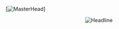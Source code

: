 [![MasterHead](https://i.pinimg.com/originals/77/ca/a3/77caa32884d735d439ade45ba37feaf2.gif)]
 <!----Tag line------>
<div align=center>
        <img src="https://readme-typing-svg.herokuapp.com?color=%236FDA44&size=32&center=true&vCenter=true&width=600&height=50&lines=Data-Scientist;Computer+Science+Student;Open-Source+Enthusiast" alt="Headline" />
    </div>

<!--- header image --->


  <!-- gif image -->
 
 <!--<img align="left" alt="Hacker" height="290" width="360" src="https://user-images.githubusercontent.com/74038190/229223156-0cbdaba9-3128-4d8e-8719-b6b4cf741b67.gif"> -->
  


  







